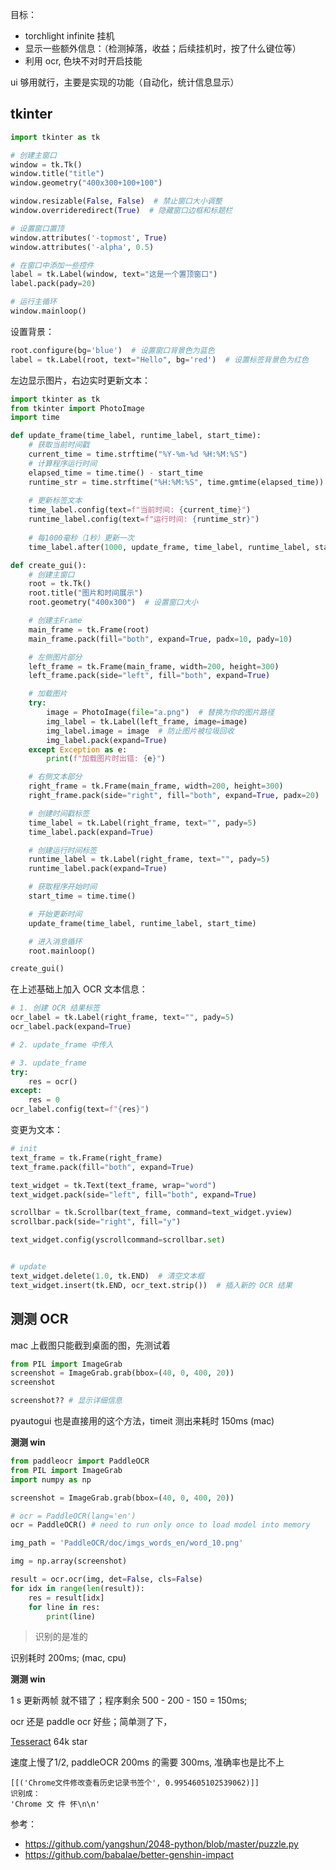 
目标：
- torchlight infinite 挂机
- 显示一些额外信息：（检测掉落，收益；后续挂机时，按了什么键位等）
- 利用 ocr, 色块不对时开启技能


ui 够用就行，主要是实现的功能（自动化，统计信息显示）


## tkinter


```python
import tkinter as tk

# 创建主窗口
window = tk.Tk()
window.title("title")
window.geometry("400x300+100+100")

window.resizable(False, False)  # 禁止窗口大小调整
window.overrideredirect(True)  # 隐藏窗口边框和标题栏

# 设置窗口置顶
window.attributes('-topmost', True)
window.attributes('-alpha', 0.5)

# 在窗口中添加一些控件
label = tk.Label(window, text="这是一个置顶窗口")
label.pack(pady=20)

# 运行主循环
window.mainloop()
```

设置背景：

```python
root.configure(bg='blue')  # 设置窗口背景色为蓝色
label = tk.Label(root, text="Hello", bg='red')  # 设置标签背景色为红色
```

左边显示图片，右边实时更新文本：


```python
import tkinter as tk
from tkinter import PhotoImage
import time

def update_frame(time_label, runtime_label, start_time):
    # 获取当前时间戳
    current_time = time.strftime("%Y-%m-%d %H:%M:%S")
    # 计算程序运行时间
    elapsed_time = time.time() - start_time
    runtime_str = time.strftime("%H:%M:%S", time.gmtime(elapsed_time))
    
    # 更新标签文本
    time_label.config(text=f"当前时间: {current_time}")
    runtime_label.config(text=f"运行时间: {runtime_str}")
    
    # 每1000毫秒（1秒）更新一次
    time_label.after(1000, update_frame, time_label, runtime_label, start_time)

def create_gui():
    # 创建主窗口
    root = tk.Tk()
    root.title("图片和时间展示")
    root.geometry("400x300")  # 设置窗口大小

    # 创建主Frame
    main_frame = tk.Frame(root)
    main_frame.pack(fill="both", expand=True, padx=10, pady=10)

    # 左侧图片部分
    left_frame = tk.Frame(main_frame, width=200, height=300)
    left_frame.pack(side="left", fill="both", expand=True)

    # 加载图片
    try:
        image = PhotoImage(file="a.png")  # 替换为你的图片路径
        img_label = tk.Label(left_frame, image=image)
        img_label.image = image  # 防止图片被垃圾回收
        img_label.pack(expand=True)
    except Exception as e:
        print(f"加载图片时出错: {e}")

    # 右侧文本部分
    right_frame = tk.Frame(main_frame, width=200, height=300)
    right_frame.pack(side="right", fill="both", expand=True, padx=20)

    # 创建时间戳标签
    time_label = tk.Label(right_frame, text="", pady=5)
    time_label.pack(expand=True)

    # 创建运行时间标签
    runtime_label = tk.Label(right_frame, text="", pady=5)
    runtime_label.pack(expand=True)

    # 获取程序开始时间
    start_time = time.time()

    # 开始更新时间
    update_frame(time_label, runtime_label, start_time)

    # 进入消息循环
    root.mainloop()

create_gui()
```

在上述基础上加入 OCR 文本信息：

```python
# 1. 创建 OCR 结果标签
ocr_label = tk.Label(right_frame, text="", pady=5)
ocr_label.pack(expand=True)

# 2. update_frame 中传入

# 3. update_frame
try:
    res = ocr()
except:
    res = 0
ocr_label.config(text=f"{res}")
```

变更为文本：

```python
# init
text_frame = tk.Frame(right_frame)
text_frame.pack(fill="both", expand=True)

text_widget = tk.Text(text_frame, wrap="word")
text_widget.pack(side="left", fill="both", expand=True)

scrollbar = tk.Scrollbar(text_frame, command=text_widget.yview)
scrollbar.pack(side="right", fill="y")

text_widget.config(yscrollcommand=scrollbar.set)


# update 
text_widget.delete(1.0, tk.END)  # 清空文本框
text_widget.insert(tk.END, ocr_text.strip())  # 插入新的 OCR 结果
```

## 测测 OCR

mac 上截图只能截到桌面的图，先测试着


```python
from PIL import ImageGrab
screenshot = ImageGrab.grab(bbox=(40, 0, 400, 20))
screenshot

screenshot?? # 显示详细信息
```

pyautogui 也是直接用的这个方法，timeit 测出来耗时 150ms (mac)

**测测 win**


```python
from paddleocr import PaddleOCR
from PIL import ImageGrab
import numpy as np

screenshot = ImageGrab.grab(bbox=(40, 0, 400, 20))

# ocr = PaddleOCR(lang='en')
ocr = PaddleOCR() # need to run only once to load model into memory

img_path = 'PaddleOCR/doc/imgs_words_en/word_10.png'

img = np.array(screenshot)

result = ocr.ocr(img, det=False, cls=False)
for idx in range(len(result)):
    res = result[idx]
    for line in res:
        print(line)
```

> 识别的是准的


识别耗时 200ms; (mac, cpu)

**测测 win**


1 s 更新两帧 就不错了；程序剩余 500 - 200 - 150 = 150ms;



ocr 还是 paddle ocr 好些；简单测了下，


[Tesseract](https://github.com/tesseract-ocr/tesseract) 64k star 

速度上慢了1/2, paddleOCR 200ms 的需要 300ms, 准确率也是比不上

```
[[('Chrome文件修改查看历史记录书签个', 0.9954605102539062)]]
识别成：
'Chrome 文 件 怀\n\n'
```






参考：
- https://github.com/yangshun/2048-python/blob/master/puzzle.py
- https://github.com/babalae/better-genshin-impact